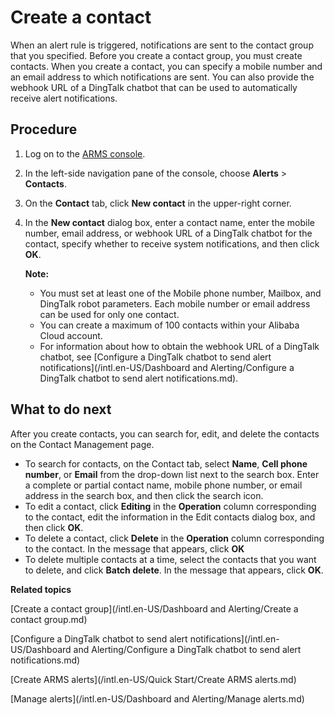 # Create a contact

When an alert rule is triggered, notifications are sent to the contact group that you specified. Before you create a contact group, you must create contacts. When you create a contact, you can specify a mobile number and an email address to which notifications are sent. You can also provide the webhook URL of a DingTalk chatbot that can be used to automatically receive alert notifications.

## Procedure

1.  Log on to the [ARMS console](https://arms-ap-southeast-1.console.aliyun.com/#/home).

2.  In the left-side navigation pane of the console, choose **Alerts** \> **Contacts**.

3.  On the **Contact** tab, click **New contact** in the upper-right corner.

4.  In the **New contact** dialog box, enter a contact name, enter the mobile number, email address, or webhook URL of a DingTalk chatbot for the contact, specify whether to receive system notifications, and then click **OK**.

    **Note:**

    -   You must set at least one of the Mobile phone number, Mailbox, and DingTalk robot parameters. Each mobile number or email address can be used for only one contact.
    -   You can create a maximum of 100 contacts within your Alibaba Cloud account.
    -   For information about how to obtain the webhook URL of a DingTalk chatbot, see [Configure a DingTalk chatbot to send alert notifications](/intl.en-US/Dashboard and Alerting/Configure a DingTalk chatbot to send alert notifications.md).

## What to do next



After you create contacts, you can search for, edit, and delete the contacts on the Contact Management page.

-   To search for contacts, on the Contact tab, select **Name**, **Cell phone number**, or **Email** from the drop-down list next to the search box. Enter a complete or partial contact name, mobile phone number, or email address in the search box, and then click the search icon.
-   To edit a contact, click **Editing** in the **Operation** column corresponding to the contact, edit the information in the Edit contacts dialog box, and then click **OK**.
-   To delete a contact, click **Delete** in the **Operation** column corresponding to the contact. In the message that appears, click **OK**
-   To delete multiple contacts at a time, select the contacts that you want to delete, and click **Batch delete**. In the message that appears, click **OK**.

**Related topics**  


[Create a contact group](/intl.en-US/Dashboard and Alerting/Create a contact group.md)

[Configure a DingTalk chatbot to send alert notifications](/intl.en-US/Dashboard and Alerting/Configure a DingTalk chatbot to send alert notifications.md)

[Create ARMS alerts](/intl.en-US/Quick Start/Create ARMS alerts.md)

[Manage alerts](/intl.en-US/Dashboard and Alerting/Manage alerts.md)

